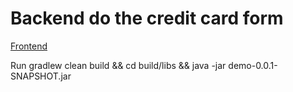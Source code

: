 # Backend do the credit card form
[Frontend](https://github.com/ethanlim04/creditcardform)

Run gradlew clean build && cd build/libs && java -jar demo-0.0.1-SNAPSHOT.jar

